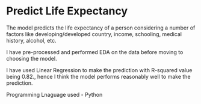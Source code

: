 # Predict Life Expectancy

The model predicts the life expectancy of a person considering a number of factors like developing/developed country, income, schooling, medical history, alcohol, etc.

I have pre-processed and performed EDA on the data before moving to choosing the model. 

I have used Linear Regression to make the prediction with R-squared value being 0.82., hence I think the model performs reasonably well to make the prediction.

Programming Lnaguage used - Python
